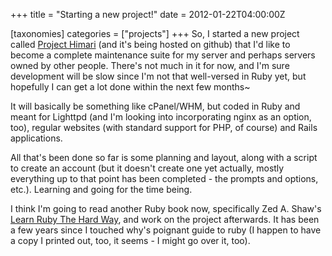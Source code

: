 +++
title = "Starting a new project!"
date = 2012-01-22T04:00:00Z

[taxonomies]
categories = ["projects"]
+++
So, I started a new project called [Project Himari][] (and it's being hosted on 
github) that I'd like to become a complete maintenance suite for my server and 
perhaps servers owned by other people. There's not much in it for now, and I'm 
sure development will be slow since I'm not that well-versed in Ruby yet, but 
hopefully I can get a lot done within the next few months~

It will basically be something like cPanel/WHM, but coded in Ruby and meant for 
Lighttpd (and I'm looking into incorporating nginx as an option, too), regular 
websites (with standard support for PHP, of course) and Rails applications.

All that's been done so far is some planning and layout, along with a script to 
create an account (but it doesn't create one yet actually, mostly everything up 
to that point has been completed - the prompts and options, etc.). Learning and 
going for the time being.

I think I'm going to read another Ruby book now, specifically Zed A. Shaw's
[Learn Ruby The Hard Way][], and work on the project afterwards. It has been a 
few years since I touched why's poignant guide to ruby (I happen to have a copy 
I printed out, too, it seems - I might go over it, too).

[Project Himari]: https://github.com/lae/project-himari
[Learn Ruby The Hard Way]: http://ruby.learncodethehardway.org
